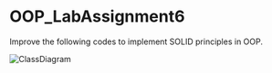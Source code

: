 # OOP_LabAssignment6

Improve the following codes to implement SOLID principles in OOP.

![ClassDiagram](https://github.com/AllenPangilinan/OOP_LabAssignment6/assets/152823579/8f46e5f0-508c-486c-a325-1c708ab13947)